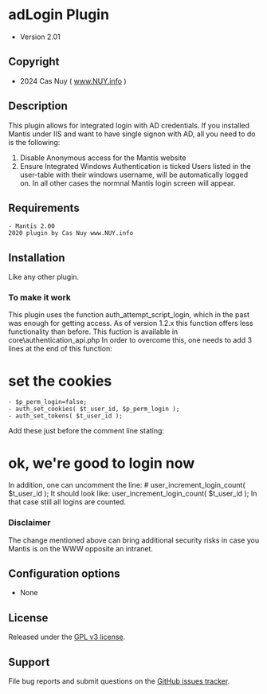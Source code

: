 
# 	adLogin Plugin

  - Version 2.01

## Copyright
  -  2024 Cas Nuy ( www.NUY.info )

## Description

This plugin allows for integrated login with AD credentials.
If you installed Mantis under IIS and want to have single signon with AD, all you need to do is the following: 
1. Disable Anonymous access for the Mantis website 
2. Ensure Integrated Windows Authentication is ticked 
Users listed in the user-table with their windows username, will be automatically logged on.
In all other cases the normnal Mantis login screen will appear.

## Requirements
    - Mantis 2.00
  	2020 plugin by Cas Nuy www.NUY.info
 
## Installation                                                                             
 
Like any other plugin. 

### To make it work

This plugin uses the function auth_attempt_script_login, which in the past was enough for getting access.
As of version 1.2.x this function offers less functionality than before.
This fuction is available in core\authentication_api.php
In order to overcome this, one needs to add 3 lines at the end of this function:
# set the cookies
	- $p_perm_login=false;
	- auth_set_cookies( $t_user_id, $p_perm_login );
	- auth_set_tokens( $t_user_id );
	
Add these just before the comment line stating:
# ok, we're good to login now

In addition, one can uncomment the line:
	# user_increment_login_count( $t_user_id );
It should look like:
	user_increment_login_count( $t_user_id );
In that case still all logins are counted.	

### Disclaimer

The change mentioned above can bring additional security risks in case you Mantis is on the WWW opposite an intranet.

## Configuration options                                                                      
 
- None

## License                                                                                    

Released under the [GPL v3 license](http://opensource.org/licenses/GPL-3.0).

## Support

File bug reports and submit questions on the
[GitHub issues tracker](http://github.com/mantisbt-plugins/adLogin/issues).
